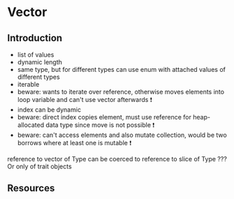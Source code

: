 # Vector



## Introduction

- list of values
- dynamic length
- same type, but for different types can use enum with attached values of different types
- iterable
- beware: wants to iterate over reference, otherwise moves elements into loop variable and can't use vector afterwards ❗️
- index can be dynamic
- beware: direct index copies element, must use reference for heap-allocated data type since move is not possible ❗️
- beware: can't access elements and also mutate collection, would be two borrows where at least one is mutable ❗️

reference to vector of Type can be coerced to reference to slice of Type ??? Or only of trait objects



## Resources
